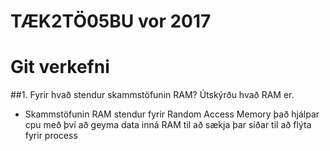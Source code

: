 # TÆK2TÖ05BU vor 2017
# Git verkefni 

##1. Fyrir hvað stendur skammstöfunin RAM? Útskýrðu hvað RAM er.
* Skammstöfunin RAM stendur fyrir Random Access Memory það hjálpar cpu með því að geyma data inná RAM til að sækja þar síðar til að flýta fyrir process

